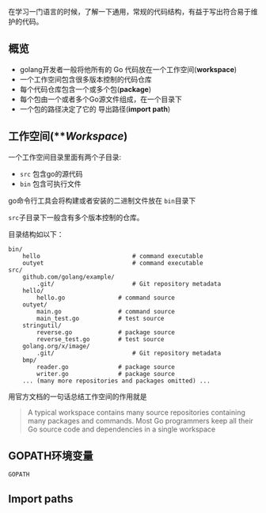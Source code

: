在学习一门语言的时候，了解一下通用，常规的代码结构，有益于写出符合易于维护的代码。

## 概览

- golang开发者一般将他所有的 Go 代码放在一个工作空间(**workspace**)
- 一个工作空间包含很多版本控制的代码仓库
- 每个代码仓库包含一个或多个包(**package**)
- 每个包由一个或者多个Go源文件组成，在一个目录下
- 一个包的路径决定了它的 导出路径(**import path**)

## 工作空间(***Workspace*)

一个工作空间目录里面有两个子目录:
- `src` 包含go的源代码
- `bin` 包含可执行文件

go命令行工具会将构建或者安装的二进制文件放在 `bin`目录下

`src`子目录下一般含有多个版本控制的仓库。

目录结构如以下：

```
bin/
    hello                          # command executable
    outyet                         # command executable
src/
    github.com/golang/example/
        .git/                      # Git repository metadata
	hello/
	    hello.go               # command source
	outyet/
	    main.go                # command source
	    main_test.go           # test source
	stringutil/
	    reverse.go             # package source
	    reverse_test.go        # test source
    golang.org/x/image/
        .git/                      # Git repository metadata
	bmp/
	    reader.go              # package source
	    writer.go              # package source
    ... (many more repositories and packages omitted) ...
```

用官方文档的一句话总结工作空间的作用就是

> A typical workspace contains many source repositories containing many packages and commands. Most Go programmers keep all their Go source code and dependencies in a single workspace

## GOPATH环境变量
`GOPATH` 

## Import paths


